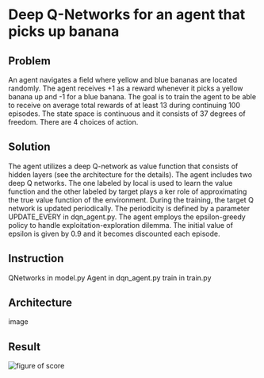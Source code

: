 # Deep Q-Networks for an agent that picks up banana

## Problem
An agent navigates a field where yellow and blue bananas are located randomly. The agent receives +1 as a reward whenever it picks a yellow banana up and -1 for a blue banana. The goal is to train the agent to be able to receive on average total rewards of at least 13 during continuing 100 episodes. The state space is continuous and it consists of 37 degrees of freedom. There are 4 choices of action. 

## Solution
The agent utilizes a deep Q-network as value function that consists of hidden layers (see the architecture for the details). The agent includes two deep Q networks. The one labeled by local is used to learn the value function and the other labeled by target plays a ker role of approximating the true value function of the environment. During the training, the target Q network is updated periodically. The periodicity is defined by a parameter UPDATE_EVERY in dqn_agent.py. The agent employs the epsilon-greedy policy to handle exploitation-exploration dilemma. The initial value of epsilon is given by 0.9 and it becomes discounted each episode.

## Instruction
QNetworks in model.py
Agent in dqn_agent.py
train in train.py




## Architecture
image


## Result
![figure of score]("score.png")